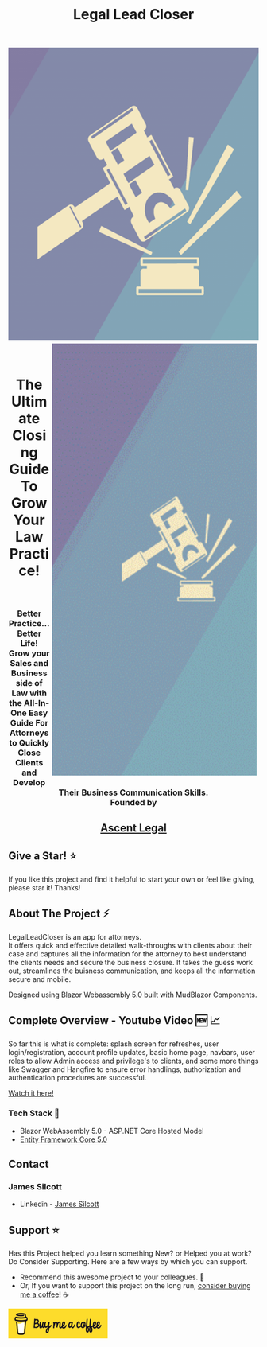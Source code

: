 ﻿<!-- PROJECT LOGO -->
<br />
<p align="center">
<h1 align="center">Legal Lead Closer</h1>
<br>
<p align="center">
<a href="https://github.com/Silcott/LegalLeadCloser">
<img src="https://github.com/Silcott/LegalLeadCloser/blob/main/LLC%20images/LLC_Logo_colored.png?raw=true" alt="Legal Lead Closer">
<br>
<img align="right" height="869px" width="412px" src="https://github.com/Silcott/LegalLeadCloser/blob/main/LLC%20images/Mobile.gif?raw=true" alt="html" style="vertical-align:top; margin:4px"> 
</p>
</a>
<br>
</p>
<h1 align="center">The Ultimate Closing Guide To Grow Your Law Practice!</h1>
<br>
<p align="center">
<h3 align="center">
Better Practice...Better Life!
<br>
Grow your Sales and Business side of Law with the All-In-One Easy Guide For Attorneys to Quickly Close Clients and Develop Their Business Communication Skills.
<br>
Founded by 
</h3>
<h2 align="center">
<a href="https://ascent.legal">
Ascent Legal</h2>
</a>
</h2>
</p>

## Give a Star! :star:
If you like this project and find it helpful to start your own or feel like giving, please star it! Thanks!


## About The Project :zap:

LegalLeadCloser is an app for attorneys.  
It offers quick and effective detailed walk-throughs with clients 
about their case and captures all the information for the attorney 
to best understand the clients needs and secure the business closure. 
It takes the guess work out, streamlines the buisness communication, 
and keeps all the information secure and mobile. 

Designed using Blazor Webassembly 5.0 built with MudBlazor Components.

## Complete Overview - Youtube Video 🆕 📈

So far this is what is complete:  splash screen for refreshes, user login/registration, account profile updates, basic home page, navbars, user roles to allow Admin access and privilege's to clients, and some more things like Swagger and  Hangfire to ensure error handlings,  authorization and authentication procedures are successful.

<a href="https://www.youtube.com/watch?v=Iu4dlZjw90s">Watch it here!</a>

### Tech Stack :muscle:

- Blazor WebAssembly 5.0 - ASP.NET Core Hosted Model
- [Entity Framework Core 5.0](https://docs.microsoft.com/en-us/ef/core/)

## Contact
### James Silcott
-   Linkedin - [James Silcott](https://www.linkedin.com/in/jbsilcott/)

## Support :star:

Has this Project helped you learn something New? or Helped you at work? Do Consider Supporting. 
Here are a few ways by which you can support.

-   Recommend this awesome project to your colleagues. 🥇
-   Or, If you want to support this project on the long run, [consider buying me a coffee](https://www.buymeacoffee.com/jbsilcott)! ☕

<a href="https://www.buymeacoffee.com/jbsilcott" target="_blank"><img src="https://github.com/Silcott/LegalLeadCloser/blob/main/LLC%20images/bmclogo.jpg?raw=true" alt="Buy Me A Coffee" width="200"  style="height: 60px !important;width: 200px !important;" ></a>
